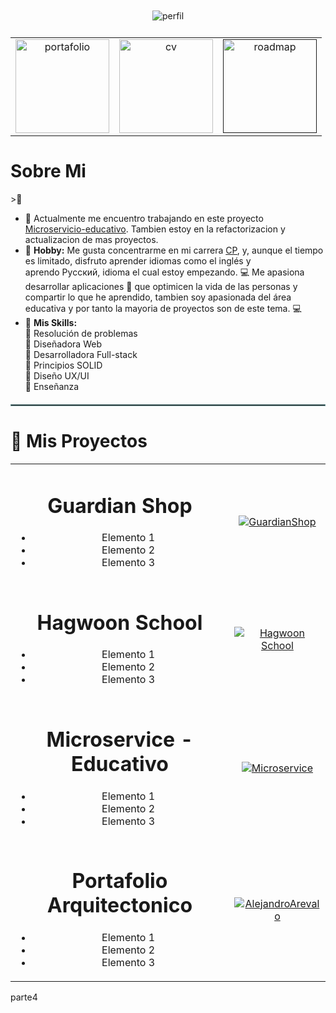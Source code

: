 
<div>
<div align= "center"> 
   <div style="gap: 10px; padding: 10px 20px; ">        
       <img src="https://github.com/user-attachments/assets/9a53052c-6c54-4a25-a578-07f8d5b4d259" alt="perfil">
    </div>
     <table>
        <tr>
           <td align= "center">
            <a href="https://developerdianaarevalo.netlify.app/">
            <img src="https://github.com/user-attachments/assets/5e55b617-ce05-4a61-a5f8-d993e5ffb1b8" alt="portafolio" width="150"> 
            </a>               
           </td>
           <td align = "center">
           <a href="https://drive.google.com/drive/folders/1uSj4oTirC6b0jI7di-du58hK0Mrd1d2u?usp=drive_link">
            <img src="https://github.com/user-attachments/assets/82841b95-84a7-43da-ac5e-b45b07cae5ad" alt="cv" width="150"> 
           </a>               
           </td>
           <td align = "center">
           <a href="">
            <img src="https://github.com/user-attachments/assets/0a41accc-4013-4b46-929c-3db9867e2afe" alt="roadmap" width="150"> 
           </a>              
           </td>                   
        </tr>   
     </table>      
     
</div>
<div>
    <h1>Sobre Mi</h1>>🦦 

- 🔭 Actualmente me encuentro trabajando en este proyecto [Microservicio-educativo](https://github.com/DianaArevalo/Microservice). Tambien estoy en la refactorizacion y actualizacion de mas proyectos.
- :art: <b>Hobby:</b> Me gusta concentrarme en mi carrera [CP](https://en.wikipedia.org/wiki/Competitive_programming#:~:text=The%20aim%20of%20competitive%20programming,mathematical%20or%20logical%20in%20nature), y, aunque el tiempo es limitado, disfruto aprender idiomas como el inglés y aprendo Русский, idioma el cual estoy empezando.  💻 Me apasiona desarrollar aplicaciones :iphone: que optimicen la vida de las personas y compartir lo que he aprendido, tambien soy apasionada del área educativa y por tanto la mayoria de proyectos son de este tema. :computer: 
- :high_brightness: <b>Mis Skills:</b> <br>
        :beginner: Resolución de problemas <br>
        :beginner: Diseñadora Web <br>
        :beginner: Desarrolladora Full-stack <br>
        :beginner: Principios SOLID <br>
        :beginner: Diseño UX/UI <br>
        :beginner: Enseñanza <br>

<hr style="border: 1px solid #6A9294; margin: 20px 0;">
    
</div>
<div>
   <h1>🦦 Mis Proyectos</h1>

   <table>
    <tr>
        <!-- Columna 1: Descripción -->
        <td align="center">
            <div>
                <h1>Guardian Shop</h1>
                <ul>
                    <li>Elemento 1</li>
                    <li>Elemento 2</li>
                    <li>Elemento 3</li>
                </ul>
            </div>
        </td>
        <!-- Columna 2: Imagen -->
        <td align="center">
            <a href="">
                <img src="" alt="GuardianShop">
            </a>
        </td>
    </tr>
    <tr>
        <!-- Columna 1: Descripción -->
        <td align="center">
            <div>
                <h1>Hagwoon School</h1>
                <ul>
                    <li>Elemento 1</li>
                    <li>Elemento 2</li>
                    <li>Elemento 3</li>
                </ul>
            </div>
        </td>
        <!-- Columna 2: Imagen -->
        <td align="center">
            <a href="">
                <img src="" alt="Hagwoon School">
            </a>
        </td>
    </tr>
    <tr>
        <!-- Columna 1: Descripción -->
        <td align="center">
            <div>
                <h1>Microservice - Educativo</h1>
                <ul>
                    <li>Elemento 1</li>
                    <li>Elemento 2</li>
                    <li>Elemento 3</li>
                </ul>
            </div>
        </td>
        <!-- Columna 2: Imagen -->
        <td align="center">
            <a href="">
                <img src="" alt="Microservice">
            </a>
        </td>
    </tr>
    <tr>
        <!-- Columna 1: Descripción -->
        <td align="center">
            <div>
                <h1>Portafolio Arquitectonico</h1>
                <ul>
                    <li>Elemento 1</li>
                    <li>Elemento 2</li>
                    <li>Elemento 3</li>
                </ul>
            </div>
        </td>
        <!-- Columna 2: Imagen -->
        <td align="center">
            <a href="">
                <img src="" alt="AlejandroArevalo">
            </a>
        </td>
    </tr>
</table>
</div>
<div>
    parte4
</div>    
</div>




